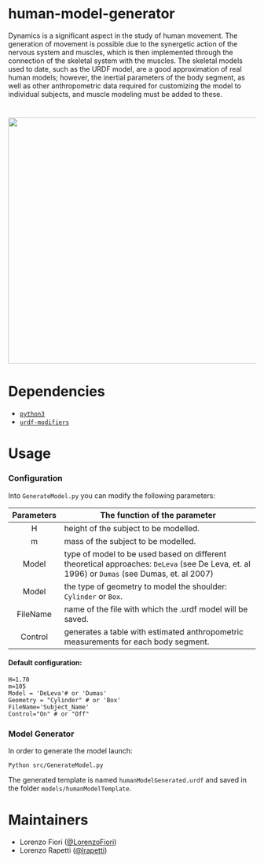 # human-model-generator

Dynamics is a significant aspect in the study of human movement. The generation of movement is possible due to the synergetic action of the nervous system and muscles, which is then implemented through the connection of the skeletal system with the muscles. The skeletal models used to date, such as the URDF model, are a good approximation of real human models; however, the inertial parameters of the body segment, as well as other anthropometric data required for customizing the model to individual subjects, and muscle modeling must be added to these.

#
#
<img src= https://github.com/ami-iit/human-model-generator/assets/116801366/ffb6bbd9-632a-4201-b7ee-dcb99a23fda2 width ="600" height="500">



# Dependencies

- [`python3`](https://wiki.python.org/moin/BeginnersGuide)
- [`urdf-modifiers`](https://github.com/icub-tech-iit/urdf-modifiers)

# Usage

### Configuration ###

 Into `GenerateModel.py` you can modify the following parameters:
 
| Parameters | The function of the parameter                                                                                                               |  
|:----------:|---------------------------------------------------------------------------------------------------------------------------------------------|
| H          | height of the subject to be modelled.                                                                                                       |
| m          | mass of the subject to be modelled.                                                                                                         |
| Model      | type of model to be used based on different theoretical approaches: `DeLeva` (see De Leva, et. al 1996) or `Dumas` (see Dumas, et. al 2007) |      
| Model      | the type of geometry to model the shoulder: `Cylinder` or  `Box`.                                                                           | 
| FileName   | name of the file with which the .urdf model will be saved.                                                                                  |
| Control    | generates a table with estimated anthropometric measurements for each body segment.                                                         |


#### Default configuration: ####

```
H=1.70
m=105
Model = 'DeLeva'# or 'Dumas'
Geometry = "Cylinder" # or 'Box'
FileName='Subject_Name'
Control="On" # or "Off"
```

### Model Generator ###

In order to generate the model launch:

`Python src/GenerateModel.py`

The generated template is named `humanModelGenerated.urdf` and saved in the folder `models/humanModelTemplate`.

# Maintainers

* Lorenzo Fiori ([@LorenzoFiori](https://github.com/LorenzoFiori))
* Lorenzo Rapetti ([@lrapetti](https://github.com/lrapetti))
